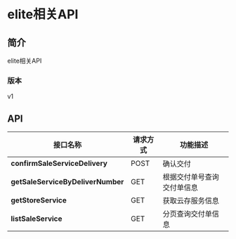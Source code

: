 # elite相关API


## 简介
elite相关API


### 版本
v1


## API
|接口名称|请求方式|功能描述|
|---|---|---|
|**confirmSaleServiceDelivery**|POST|确认交付|
|**getSaleServiceByDeliverNumber**|GET|根据交付单号查询交付单信息|
|**getStoreService**|GET|获取云存服务信息|
|**listSaleService**|GET|分页查询交付单信息|
